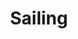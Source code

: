---
ee_id_thing: '95'
site: '1'
type: '2'
inv_num: 2010-068
add_credit:
url: 2010-068-sailing
title: Sailing
year: '2010'
display_year: '2010'
medium: Website
dims:
pitch: "​Fan site for Christopher Cross in Arabic"
ps:
live_url: http://firdos.angelfire.com/
youtube:
related_code:
imgs: chris-cross-2010-068-screenshot-1-database-ih.jpg
subheading:
download:
commission:
related:
layout: things-i-made
---